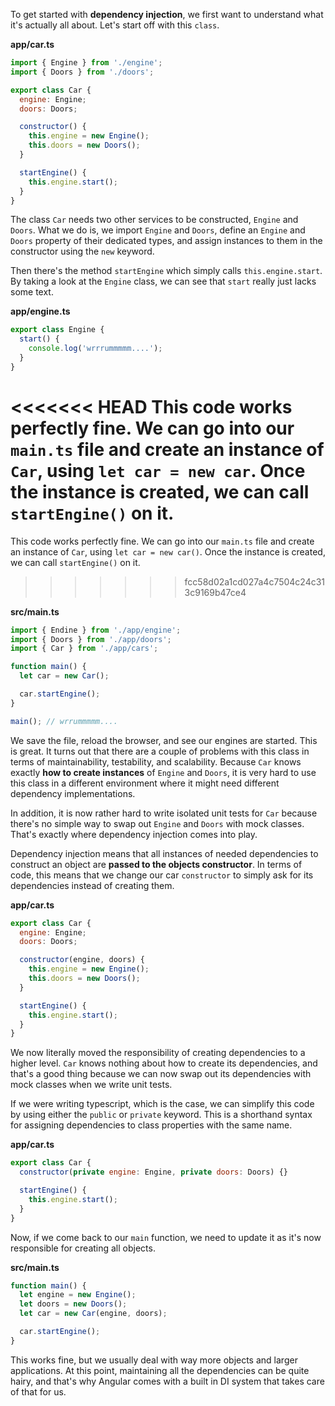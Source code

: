 To get started with **dependency injection**, we first want to understand what it's actually all about. Let's start off with this `class`. 

**app/car.ts**
``` javascript
import { Engine } from './engine';
import { Doors } from './doors';

export class Car {
  engine: Engine;
  doors: Doors;

  constructor() {
    this.engine = new Engine();
    this.doors = new Doors();
  }

  startEngine() {
    this.engine.start();
  }
}
```
The class `Car` needs two other services to be constructed, `Engine` and `Doors`. What we do is, we import `Engine` and `Doors`, define an `Engine` and `Doors` property of their dedicated types, and assign instances to them in the constructor using the `new` keyword.

Then there's the method `startEngine` which simply calls `this.engine.start`. By taking a look at the `Engine` class, we can see that `start` really just lacks some text. 

**app/engine.ts**
``` javascript
export class Engine {
  start() {
    console.log('wrrrummmmm....');
  }
}
```
<<<<<<< HEAD
This code works perfectly fine. We can go into our `main.ts` file and create an instance of `Car`, using `let car = new car`. Once the instance is created, we can call `startEngine()` on it.
=======
This code works perfectly fine. We can go into our `main.ts` file and create an instance of `Car`, using `let car = new car()`. Once the instance is created, we can call `startEngine()` on it.
>>>>>>> fcc58d02a1cd027a4c7504c24c313c9169b47ce4

**src/main.ts**
``` javascript
import { Endine } from './app/engine';
import { Doors } from './app/doors';
import { Car } from './app/cars';

function main() {
  let car = new Car();

  car.startEngine();
}

main(); // wrrummmmm....
```
We save the file, reload the browser, and see our engines are started. This is great. It turns out that there are a couple of problems with this class in terms of maintainability, testability, and scalability. Because `Car` knows exactly **how to create instances** of `Engine` and `Doors`, it is very hard to use this class in a different environment where it might need different dependency implementations.

In addition, it is now rather hard to write isolated unit tests for `Car` because there's no simple way to swap out `Engine` and `Doors` with mock classes. That's exactly where dependency injection comes into play.

Dependency injection means that all instances of needed dependencies to construct an object are **passed to the objects constructor**. In terms of code, this means that we change our car `constructor` to simply ask for its dependencies instead of creating them.

**app/car.ts**
``` javascript
export class Car {
  engine: Engine;
  doors: Doors;

  constructor(engine, doors) {
    this.engine = new Engine();
    this.doors = new Doors();
  }

  startEngine() {
    this.engine.start();
  }
}
```
We now literally moved the responsibility of creating dependencies to a higher level. `Car` knows nothing about how to create its dependencies, and that's a good thing because we can now swap out its dependencies with mock classes when we write unit tests.

If we were writing typescript, which is the case, we can simplify this code by using either the `public` or `private` keyword. This is a shorthand syntax for assigning dependencies to class properties with the same name. 

**app/car.ts**
``` javascript
export class Car {
  constructor(private engine: Engine, private doors: Doors) {}

  startEngine() {
    this.engine.start();
  }
}
```
Now, if we come back to our `main` function, we need to update it as it's now responsible for creating all objects.

**src/main.ts**
``` javascript
function main() {
  let engine = new Engine();
  let doors = new Doors();
  let car = new Car(engine, doors);

  car.startEngine();
}
```
This works fine, but we usually deal with way more objects and larger applications. At this point, maintaining all the dependencies can be quite hairy, and that's why Angular comes with a built in DI system that takes care of that for us.